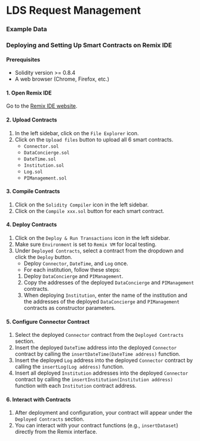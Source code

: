 # LDS Request Management

### Example Data


### Deploying and Setting Up Smart Contracts on Remix IDE
#### Prerequisites
- Solidity version >= 0.8.4
- A web browser (Chrome, Firefox, etc.)

#### 1. Open Remix IDE
Go to the [Remix IDE website](https://remix.ethereum.org/).

#### 2. Upload Contracts
1. In the left sidebar, click on the `File Explorer` icon.
2. Click on the `Upload files` button to upload all 6 smart contracts.
    - `Connector.sol`
    - `DataConcierge.sol`
    - `DateTime.sol`
    - `Institution.sol`
    - `Log.sol`
    - `PIManagement.sol`

#### 3. Compile Contracts
1. Click on the `Solidity Compiler` icon in the left sidebar.
2. Click on the `Compile xxx.sol` button for each smart contract.

#### 4. Deploy Contracts

1. Click on the `Deploy & Run Transactions` icon in the left sidebar.
2. Make sure `Environment` is set to `Remix VM` for local testing. 
3. Under `Deployed Contracts`, select a contract from the dropdown and click the `Deploy` button.
   - Deploy `Connector`, `DateTime`, and `Log` once.
   - For each institution, follow these steps:
    1. Deploy `DataConcierge` and `PIManagement`.
    2. Copy the addresses of the deployed `DataConcierge` and `PIManagement` contracts.
    3. When deploying `Institution`, enter the name of the institution and the addresses of the deployed `DataConcierge` and `PIManagement` contracts as constructor parameters.

#### 5. Configure Connector Contract
1. Select the deployed `Connector` contract from the `Deployed Contracts` section.
2. Insert the deployed `DateTime` address into the deployed `Connector` contract by calling the `insertDateTime(DateTime address)` function.
3. Insert the deployed `Log` address into the deployed `Connector` contract by calling the `insertLog(Log address)` function.
4. Insert all deployed `Institution` addresses into the deployed `Connector` contract by calling the `insertInstitution(Institution address)` function with each `Institution` contract address.

#### 6. Interact with Contracts

1. After deployment and configuration, your contract will appear under the `Deployed Contracts` section.
2. You can interact with your contract functions (e.g., `insertDataset`) directly from the Remix interface.